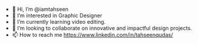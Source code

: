 - 👋 Hi, I’m @iamtahseen
- 👀 I’m interested in Graphic Designer
- 🌱 I’m currently learning video editing.
- 💞️ I’m looking to collaborate on innovative and impactful design projects.
- 📫 How to reach me https://www.linkedin.com/in/tahseenqudas/


<!---
iamtahseen/iamtahseen is a ✨ special ✨ repository because its `README.md` (this file) appears on your GitHub profile.
You can click the Preview link to take a look at your changes.
--->
